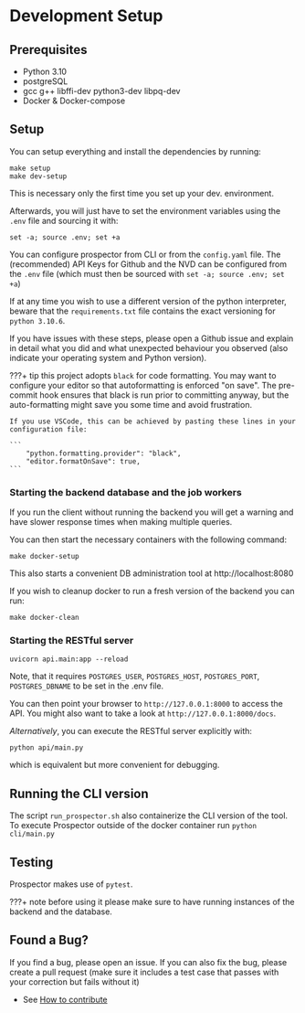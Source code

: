 # Development Setup

## Prerequisites

* Python 3.10
* postgreSQL
* gcc g++ libffi-dev python3-dev libpq-dev
* Docker & Docker-compose

## Setup

You can setup everything and install the dependencies by running:
```
make setup
make dev-setup
```

This is necessary only the first time you set up your dev. environment.

Afterwards, you will just have to set the environment variables using the `.env` file and sourcing it with:

```
set -a; source .env; set +a
```

You can configure prospector from CLI or from the `config.yaml` file. The (recommended) API Keys for Github and the NVD can be configured from the `.env` file (which must then be sourced with `set -a; source .env; set +a`)

If at any time you wish to use a different version of the python interpreter, beware that the `requirements.txt` file contains the exact versioning for `python 3.10.6`.

If you have issues with these steps, please open a Github issue and
explain in detail what you did and what unexpected behaviour you observed
(also indicate your operating system and Python version).


???+ tip
    this project adopts `black` for code formatting. You may want to configure
    your editor so that autoformatting is enforced "on save". The pre-commit hook ensures that
    black is run prior to committing anyway, but the auto-formatting might save you some time
    and avoid frustration.

    If you use VSCode, this can be achieved by pasting these lines in your configuration file:

    ```
        "python.formatting.provider": "black",
        "editor.formatOnSave": true,
    ```

### Starting the backend database and the job workers

If you run the client without running the backend you will get a warning and have slower response times when making multiple queries.

You can then start the necessary containers with the following command:

`make docker-setup`

This also starts a convenient DB administration tool at http://localhost:8080

If you wish to cleanup docker to run a fresh version of the backend you can run:

`make docker-clean`

### Starting the RESTful server

`uvicorn api.main:app --reload`

Note, that it requires `POSTGRES_USER`, `POSTGRES_HOST`, `POSTGRES_PORT`, `POSTGRES_DBNAME` to be set in the .env file.

You can then point your browser to `http://127.0.0.1:8000` to access the API.
You might also want to take a look at `http://127.0.0.1:8000/docs`.

*Alternatively*, you can execute the RESTful server explicitly with:

`python api/main.py`

which is equivalent but more convenient for debugging.

## Running the CLI version

The script `run_prospector.sh` also containerize the CLI version of the tool. To execute Prospector outside of the docker container run `python cli/main.py`

## Testing

Prospector makes use of `pytest`.

???+ note
    before using it please make sure to have running instances of the backend and the database.

## Found a Bug?

If you find a bug, please open an issue. If you can also fix the bug, please
create a pull request (make sure it includes a test case that passes with your correction
but fails without it)

* See [How to contribute](issues.md)
